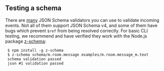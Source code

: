 Testing a schema
----------------
There are [many](http://json-schema.org/implementations.html) JSON Schema
validators you can use to validate incoming events. Not all of them support
JSON Schema v4, and some of them have bugs which prevent ``$ref`` from being
resolved correctly. For basic CLI testing, we recommend and have verified they
work with the Node.js package [z-schema](https://github.com/zaggino/z-schema):
```
 $ npm install -g z-schema
 $ z-schema schema/m.room.message examples/m.room.message_m.text
 schema validation passed
 json #1 validation passed
```
